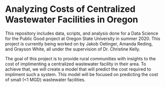 # Analyzing Costs of Centralized Wastewater Facilities in Oregon

This repository includes data, scripts, and analysis done for a Data Science for the Public Good project at Oregon State University in summer 2020. This project is currently being worked on by Jakob Oetinger, Amanda Reding, and Grayson White, all under the supervision of Dr. Christine Kelly. 

The goal of this project is to provide rural communities with insights to the cost of implimenting a centralized wastewater facility in their area. To achieve that, we will create a  model that will predict the cost required to impliment such a system. This model will be focused on predicting the cost of small (<1 MGD) wastewater facilities.
